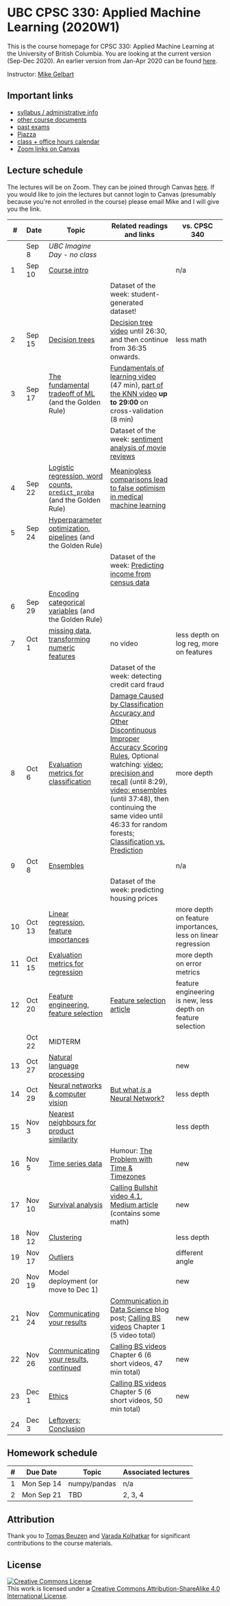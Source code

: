 # UBC CPSC 330: Applied Machine Learning (2020W1)

This is the course homepage for CPSC 330: Applied Machine Learning at the University of British Columbia. You are looking at the current version (Sep-Dec 2020). An earlier version from Jan-Apr 2020 can be found [here](https://github.com/UBC-CS/cpsc330/tree/1.0).

Instructor: [Mike Gelbart](https://www.mikegelbart.com/)


## Important links

* [syllabus / administrative info](docs/course_info.md)
* [other course documents](docs)
* [past exams](exams/)
* [Piazza](https://piazza.com/class/kb2e6nwu3uj23)
* [class + office hours calendar](https://htmlpreview.github.io/?https://github.com/UBC-CS/cpsc330/blob/master/docs/calendar.html)
* [Zoom links on Canvas](https://canvas.ubc.ca/courses/53561/external_tools/15408)

## Lecture schedule

The lectures will be on Zoom. They can be joined through Canvas [here](https://canvas.ubc.ca/courses/53561/external_tools/15408). If you would like to join the lectures but cannot login to Canvas (presumably because you're not enrolled in the course) please email Mike and I will give you the link.

| #  | Date  | Topic | Related readings and links | vs. CPSC 340 |
|--- |-------|--------|---------------------------|--------------------|
|   |  Sep 8 | _UBC Imagine Day - no class_ | |
| 1 | Sep 10 | [Course intro](lectures/01_intro.ipynb) ||   n/a
|   |        |       | Dataset of the week: student-generated dataset! | 
| 2 | Sep 15 | [Decision trees](lectures/02_decision-trees.ipynb) |[Decision tree video](https://youtu.be/WYDPYIe3RpQ?t=230) until 26:30, and then continue from 36:35 onwards. | less math
| 3 | Sep 17 | [The fundamental tradeoff of ML](lectures/03_fundamental-tradeoff.ipynb) (and the Golden Rule) | [Fundamentals of learning video](http.be/dPm-KTrJlFU?t=183) (47 min), [part of the KNN video](https://youtu.be/JRF6oELLn0M?t=1248) **up to 29:00** on cross-validation (8 min) |
|   |         |      | Dataset of the week: [sentiment analysis of movie reviews](https://www.kaggle.com/utathya/imdb-review-dataset) | 
| 4 | Sep 22 | [Logistic regression, word counts, `predict_proba`](lectures/04_logreg-countvec-proba.ipynb) (and the Golden Rule) | [Meaningless comparisons lead to false optimism in medical machine learning](https://arxiv.org/pdf/1707.06289.pdf) | 
| 5 | Sep 24 | [Hyperparameter optimization, pipelines](lectures/05_hyperopt-pipelines.ipynb) (and the Golden Rule) | | 
|    |        |      | Dataset of the week: [Predicting income from census data](https://www.kaggle.com/uciml/adult-census-income) | |
|6 | Sep 29 | [Encoding categorical variables](lectures/06_categorical-variables.ipynb) (and the Golden Rule) | |
| 7 |  Oct 1 | [missing data, transforming numeric features](lectures/07_missingness-scaling.ipynb) | no video | less depth on log reg, more on features
|    |        |       | Dataset of the week: detecting credit card fraud  | 
| 8 | Oct 6 | [Evaluation metrics for classification](lectures/08_classification-metrics.ipynb) | [Damage Caused by Classification Accuracy and Other Discontinuous Improper Accuracy Scoring Rules](https://www.fharrell.com/post/class-damage/), Optional watching: [video: precision and recall](https://youtu.be/3SD6fgNGZSo?t=214) (until 8:29), [video: ensembles](https://youtu.be/3SD6fgNGZSo?t=1386) (until 37:48), then continuing the same video until 46:33 for random forests; [Classification vs. Prediction](https://www.fharrell.com/post/classification/) | more depth
| 9 | Oct 8 | [Ensembles](lectures/09_ensembles.ipynb) |  | n/a
|    |        |         | Dataset of the week: predicting housing prices |
| 10 | Oct 13 | [Linear regression, feature importances](lectures/10_feature-importances.ipynb)  |  | more depth on feature importances, less on linear regression
| 11 | Oct 15 | [Evaluation metrics for regression](lectures/11_regression-metrics.ipynb) | |  more depth on error metrics
| 12 | Oct 20 | [Feature engineering, feature selection](lectures/12_feature-engineering-selection.ipynb) | [Feature selection article](https://towardsdatascience.com/featuion-techniques-in-machine-learning-with-python-f24e7da3f36e) | feature engineering is new, less depth on feature selection
|    | Oct 22 | MIDTERM | |
| 13 | Oct 27 | [Natural language processing](lectures/13_natural-language-processing.ipynb) |  |  new
| 14 | Oct 29 | [Neural networks & computer vision](lectures/14_computer-vision.ipynb) | [But what _is_ a Neural Network?](https://www.youtube.com/wrcAruvnKk&list=PLZHQObOWTQDNU6R1_67000Dx_ZCJB-3pi) | less depth
| 15 | Nov 3 | [Nearest neighbours for product similarity](lectures/15_nearest-neighbours.ipynb) | | less depth
| 16 | Nov 5 | [Time series data](lectures/16_time-series.ipynb) | Humour: [The Problem with Time & Timezones](https://www.youtube.com/watch?v=-5wpm-gesOY) | new 
| 17 | Nov 10 | [Survival analysis](lectures/17_survival-analysis.ipynb) | [Calling Bullshit video 4.1](https://www.youtube.com/watch?v=ITWQ5psx9Sw&list=D1Sje5jWxt-4CSZD7bUI4gSPS&index=19&t=0s), [Medium article](https://towardsdatascience.com/survisis-intuition-implementation-in-python-504fde4fcf8e) (contains some math) | new
| 18 | Nov 12 | [Clustering](lectures/18_clustering.ipynb) | | less depth
| 19 | Nov 17 | [Outliers](lectures/19_outliers.ipynb) |  | different angle
| 20 | Nov 19 | Model deployment (or move to Dec 1) | | new 
| 21 | Nov 24 | [Communicating your results](lectures/21_communication.ipynb) |  [Communication in Data Science](https://ubc-mds.github.io/2017-I-542-communication/) blog post; [Calling BS videos](https://www.youtube.com/playlist?list=PLPnZfvKID1Sje5jWxt-4CSZD7bUI4gSPS) Chapter 1 (5 video total) |  new
| 22 | Nov 26 | [Communicating your results, continued](lectures/22_communication-continued.ipynb) | [Calling BS videos](https://www.youtube.com/playlist?list=D1Sje5jWxt-4CSZD7bUI4gSPS) Chapter 6 (6 short videos, 47 min total) | new
| 23 | Dec 1 | [Ethics](lectures/23_ethics.ipynb) | [Calling BS videos](https://www.youtube.com/playlist?list=PLPnZfvKID1Sje5jWxt-4CSZD7bUI4gSPS) Chapter 5 (6 short videos, 50 min total) | new
| 24 | Dec 3 | [Leftovers; Conclusion](lectures/24_leftovers-conclusion.ipynb) |   | 

## Homework schedule

| #  | Due Date  | Topic | Associated lectures | 
|--- |-----------|-------|---------------------|
| 1  | Mon Sep 14 | numpy/pandas |   n/a      |
| 2  | Mon Sep 21 | TBD |   2, 3, 4      |


## Attribution

Thank you to [Tomas Beuzen](https://tomasbeuzen.github.io/) and [Varada Kolhatkar](https://kvarada.github.io/) for significant contributions to the course materials.

## License

<a rel="license" href="http://creativecommons.org/licenses/by-sa/4.0/"><img alt="Creative Commons License" style="border-width:0" src="https://i.creativecommons.org/l/by-sa/4.0/88x31.png" /></a><br />This work is licensed under a <a rel="license" href="http://creativecommons.org/licenses/by-sa/4.0/">Creative Commons Attribution-ShareAlike 4.0 International License</a>.
